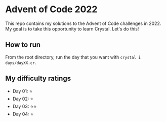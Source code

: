 # Advent of Code 2022

This repo contains my solutions to the Advent of Code challenges in 2022. My goal is to take this opportunity to learn Crystal. Let's do this!

## How to run

From the root directory, run the day that you want with `crystal i days/dayXX.cr`.

## My difficulty ratings

- Day 01: ⭐
- Day 02: ⭐
- Day 03: ⭐⭐
- Day 04: ⭐
